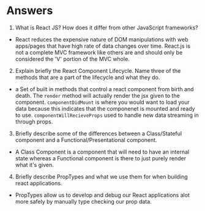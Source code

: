 # Answers

1. What is React JS? How does it differ from other JavaScript frameworks?

- React reduces the expensive nature of DOM manipulations with web apps/pages that have high rate of data changes over time. React.js is not a complete MVC framework like others are and should only be considered the 'V' portion of the MVC whole.


2. Explain briefly the React Component Lifecycle. Name three of the methods that are a part of the lifecycle and what they do.

- a Set of built in methods that control a react component from birth and death. The `render` method will actually render the jsx given to the component. `componentDidMount` is where you would want to load your data because this indicates that the componenet is mounted and ready to use. `componentWillRecieveProps` used to handle new data streaming in through props.


3. Briefly describe some of the differences between a Class/Stateful component and a Functional/Presentational component.

- A Class Component is a component that will need to have an internal state whereas a Functional component is there to just purely render what it's given.


4. Briefly describe PropTypes and what we use them for when building react applications.

- PropTypes allow us to develop and debug our React applications alot more safely by manually type checking our prop data.